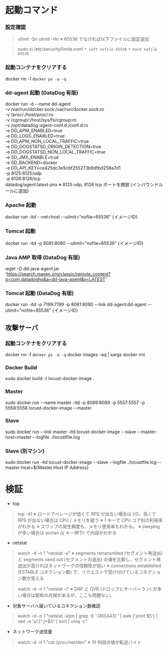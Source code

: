 # 起動コマンド
### 設定確認
> ulimit -Sn
> ulimit -Hn
※ 65536 でなければ以下ファイルに設定追加

> sudo vi /etc/security/limits.conf
  `* soft nofile 65536`
  `* hard nofile 65536`

### 起動コンテナをクリアする
docker rm -f `docker ps -a -q`

### dd-agent 起動 (DataDog 有版)
docker run -d --name dd-agent \
  -v /var/run/docker.sock:/var/run/docker.sock:ro \
  -v /proc/:/host/proc/:ro \
  -v /cgroup/:/host/sys/fs/cgroup:ro \
  -v /opt/datadog-agent-conf.d:/conf.d:ro \
  -e DD_APM_ENABLED=true \
  -e DD_LOGS_ENABLED=true \
  -e DD_APM_NON_LOCAL_TRAFFIC=true \
  -e DD_DOGSTATSD_ORIGIN_DETECTION=true \
  -e DD_DOGSTATSD_NON_LOCAL_TRAFFIC=true \
  -e SD_JMX_ENABLE=true \
  -e SD_BACKEND=docker \
  -e DD_API_KEY=ce425dc3e5cbf255273b9dfbd258a7d1 \
  -p 8125:8125/udp \
  -p 8126:8126/tcp \
  datadog/agent:latest-jmx
※ 8125 udp, 8126 tcp ポートを開放 (インバウンドルールに追加)

### Apache 起動
docker run -itd --net=host --ulimit="nofile=65536" {イメージID}

### Tomcat 起動
docker run -itd -p 8081:8080 --ulimit="nofile=65536" {イメージID}

### Java AMP 取得 (DataDog 有版)
wget -O dd-java-agent.jar 'https://search.maven.org/classic/remote_content?g=com.datadoghq&a=dd-java-agent&v=LATEST'

### Tomcat 起動 (DataDog 有版)
docker run -itd -p 7199:7199 -p 8081:8080 --link dd-agent:dd-agent --ulimit="nofile=65536" {イメージID}

## 攻撃サーバ
### 起動コンテナをクリアする
docker rm -f `docker ps -a -q`
docker images -aq | xargs docker rmi

### Docker Build
sudo docker build -t locust-docker-image .

### Master
sudo docker run --name master -itd -p 8089:8089 -p 5557:5557 -p 5558:5558 locust-docker-image --master

### Slave
sudo docker run --link master -itd locust-docker-image --slave --master-host=master --logfile ./locustfile.log

### Slave (別マシン)
sudo docker run -itd locust-docker-image --slave --logfile ./locustfile.log --master-host=${Master Host IP Address}

 # 検証
* top
> top -d1
※ ロードアベレージが低くて RPS が出ない場合は I/O、高くて RPS が出ない場合は CPU / メモリを疑う
※ 1 キーで CPU コア別の利用率がわかる
※ スワップの発生頻度も、メモリ使用率もわかる。
※ sleeping が多い場合は wchan (y キー押下) で内容がわかる

* netstat
> watch -d -n 1 "netstat -s"
※ segments retransmited (セグメント再送出) と segments send out (セグメントの送出) の値を比較し、セグメント再送出が高ければネットワークの信頼性が低い
※ connections established (ESTABLE コネクション数) で、リクエストで受け付けているコネクション数が見える

> watch -d -n 1 "netstat -i"
※ DRP と OVR (ドロップとオーバーラン) が多い場合は飽和の兆候があるが、ここも問題ない。

* 対象サーバへ届いているコネクション数確認
> watch -d -n 1 "netstat -alpn | grep -E ':(80|443) ' | awk {'print $5'} | sed -e 's/\:[^.]*$//' | sort | uniq -c"

* ネットワーク送信量
> watch -d -n 1 "cat /proc/net/dev"
※ 10 列目の値が転送バイト
